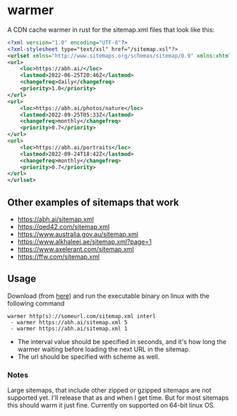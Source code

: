# warmer
A CDN cache warmer in rust for the sitemap.xml files that look like this:

```xml
<?xml version="1.0" encoding="UTF-8"?>
<?xml-stylesheet type="text/xsl" href="/sitemap.xsl"?>
<urlset xmlns="http://www.sitemaps.org/schemas/sitemap/0.9" xmlns:xhtml="http://www.w3.org/1999/xhtml">
<url>
    <loc>https://abh.ai/</loc>
    <lastmod>2022-06-25T20:46Z</lastmod>
    <changefreq>daily</changefreq>
    <priority>1.0</priority>
</url>
<url>
    <loc>https://abh.ai/photos/nature</loc>
    <lastmod>2022-09-25T05:33Z</lastmod>
    <changefreq>monthly</changefreq>
    <priority>0.7</priority>
</url>
<url>
    <loc>https://abh.ai/portraits</loc>
    <lastmod>2022-09-24T18:42Z</lastmod>
    <changefreq>monthly</changefreq>
    <priority>0.7</priority>
</url>
</urlset>
```

## Other examples of sitemaps that work

- https://abh.ai/sitemap.xml
- https://qed42.com/sitemap.xml
- https://www.australia.gov.au/sitemap.xml
- https://www.alkhaleej.ae/sitemap.xml?page=1
- https://www.axelerant.com/sitemap.xml
- https://ffw.com/sitemap.xml

## Usage

Download (from [here](https://github.com/codingsasi/warmer/releases)) and run the executable binary on linux with the following command
```
warmer http(s)://someurl.com/sitemap.xml interl
 - warmer https://abh.ai/sitemap.xml 5
 - warmer https://abh.ai/sitemap.xml 1
```
- The interval value should be specified in seconds, and it's how long the warmer waiting before loading the next URL in the sitemap.
- The url should be specified with scheme as well.

### Notes
Large sitemaps, that include other zipped or gzipped sitemaps are not supported yet. I'll release that as and when I get time. But for most sitemaps this should warm it just fine.
Currently on supported on 64-bit linux OS.